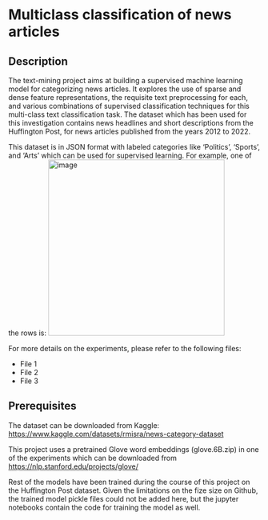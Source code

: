 # Multiclass classification of news articles

## Description

The text-mining project aims at building a supervised machine learning model for categorizing news articles. It explores the use of sparse and dense feature representations, the requisite text preprocessing for each, and various combinations of supervised classification techniques for this multi-class text classification task. The dataset
which has been used for this investigation contains news headlines and short descriptions from the Huffington Post, for news articles published from the years 2012 to 2022.

This dataset is in JSON format with labeled categories like ‘Politics’, ‘Sports’, and ‘Arts’ which can be used for supervised learning. For example, one of the rows is:
<img width="352" height="352" alt="image" src="https://github.com/ShrutiRavichandran/Multiclass-classification-of-news-articles/assets/47455312/0e62f098-f050-4463-a203-91b9d4dce3b9">


For more details on the experiments, please refer to the following files:
- File 1
- File 2
- File 3

## Prerequisites
The dataset can be downloaded from Kaggle: https://www.kaggle.com/datasets/rmisra/news-category-dataset

This project uses a pretrained Glove word embeddings (glove.6B.zip) in one of the experiments which can be downloaded from https://nlp.stanford.edu/projects/glove/ 

Rest of the models have been trained during the course of this project on the Huffington Post dataset. Given the limitations on the fize size on Github, the trained model pickle files could not be added here, but the jupyter notebooks contain the code for training the model as well.

